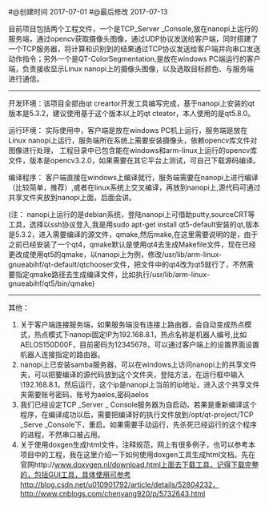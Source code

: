 #@创建时间 2017-07-01
#@最后修改 2017-07-13

目前项目包括两个工程文件，一个是TCP_Server _Console,放在nanopi上运行的服务端，通过opencv获取摄像头图像，通过UDP协议发送给客户端，同时搭建了一个TCP服务器，将计算和识别到的结果通过TCP协议发送给客户端并向串口发送动作指令；另外一个是QT-ColorSegmentation,是放在windows PC端运行的客户端，负责接收显示Linux nanopi上的摄像头图像，以及选取目标颜色、与服务端进行通信。

***
开发环境：该项目全部由qt creartor开发工具编写完成，基于nanopi上安装的qt版本是5.3.2，建议使用基于这个版本以上的qt cteator，本人使用的是qt5.8.0。

运行环境： 实际使用中，客户端是放在windows PC机上运行，服务端是放在Linux nanopi上运行，服务端所在系统上需要安装摄像头，依赖opencv库文件对图像进行处理， 工程目录中已包含能在windows和arm-linux上运行的opencv库文件，版本是opencv3.2.0，如果需要在其它平台上测试，可自己下载源码编译。

编译程序： 客户端直接在windows上编译就行，服务端需要在nanopi上进行编译（比较简单，推荐）,或者在linux系统上交叉编译，再放到nanopi上,源代码可通过共享文件夹放到nanopi上面，后面会讲。

(注： nanopi上运行的是debian系统，登陆nanopi上可借助putty,sourceCRT等工具，选择以ssh协议登入,我是用sudo apt-get install qt5-default安装的qt,版本是5.3.2，进入需要编译的源文件，qmake,然后make,在这里需要说明的是，由于之前已经安装了一个qt4，qmake默认是使用qt4去生成Makefile文件，现在已经更改成使用qt5的qmake，以nanopi上为例，修改/usr/lib/arm-linux-gnueabihf/qt-default/qtchooser文件，把文件中的qt4改为qt5就行了，不然需要指定qmake路径去生成编译文件，比如执行/usr/lib/arm-linux-gnueabihf/qt5/bin/qmake) 

***
其他： 

1. 关于客户端连接服务端，如果服务端没有连接上路由器，会自动变成热点模式，热点模式下nanopi固定IP为192.168.8.1，热点名称是机器人编号,比如AELOS150D00F，目前密码为12345678，可以通过客户端上的设置界面设置机器人连接指定的路由器。
2. nanopi上已安装samba服务器，可以在windows上访问nanopi上的共享文件夹，可以把要编译的源代码放到这个文件夹，登陆方法，在运行框中输入\\192.168.8.1，然后运行，这个ip是nanopi上当前的ip地址，进入这个共享文件夹需要账号密码，账号为aelos,密码aelos
3. 我们已经设定TCP _Server _ Console服务器为自启动，若果是重新编译这个程序，在编译成功以后，需要把编译好的执行文件放到/opt/qt-project/TCP _Serve _Console下，重启。如果需要手动运行，先杀死已经运行的这个程序的进程，不然串口被占用。
4. 关于使用doxgen生成html文件，注释规范，网上有很多例子，也可以参考本项目中的工程，我在这里介绍一下如何使用doxgen工具生成html文档。先在官网http://www.doxygen.nl/download.html上面去下载工具，记得下载完整的，包括GUI工具，具体使用可参考http://blog.csdn.net/u010901792/article/details/52804232，http://www.cnblogs.com/chenyang920/p/5732643.html